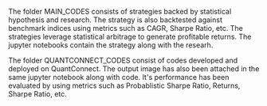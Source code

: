 The folder MAIN_CODES consists of strategies backed by statistical hypothesis and research. The strategy is also backtested against benchmark indices using metrics such as CAGR, Sharpe Ratio, etc. The strategies leverage statistical arbitrage to generate profitable returns. The jupyter notebooks contain the strategy along with the researh.

The folder QUANTCONNECT_CODES consist of codes developed and deployed on QuantConnect. The output image has also been attached in the same jupyter notebook along with code. It's performance has been evaluated by using metrics such as Probablistic Sharpe Ratio, Returns, Sharpe Ratio, etc.
